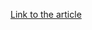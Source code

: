 [Link to the article](https://www.mcafee.com/blogs/other-blogs/mcafee-labs/clever-billing-fraud-applications-on-google-play-etinu/)
